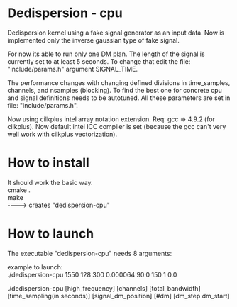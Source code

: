Dedispersion - cpu
==================
Dedispersion kernel using a fake signal generator as an input data. Now is implemented only the inverse gaussian type of fake signal.

For now its able to run only one DM plan. The length of the signal is currently set to at least 5 seconds. To change that edit the file: "include/params.h" argument SIGNAL_TIME. 

The performance changes with changing defined divisions in time_samples, channels, and nsamples (blocking). To find the best one for concrete cpu and signal definitions needs to be autotuned. All these parameters are set in file: "include/params.h".

Now using cilkplus intel array notation extension. 
Req: gcc => 4.9.2 (for cilkplus).
     Now default intel ICC compiler is set (because the gcc can't very well work with cilkplus vectorization).

How to install
==============
It should work the basic way.  
  cmake .    
  make    
  ----> creates "dedispersion-cpu"

How to launch
=============
The executable "dedispersion-cpu" needs 8 arguments:

  example to launch:  
    ./dedispersion-cpu 1550 128 300 0.000064 90.0 150 1 0.0
    
./dedispersion-cpu [high_frequency] [channels] [total_bandwidth] [time_sampling(in seconds)] [signal_dm_position] [#dm] [dm_step dm_start]
